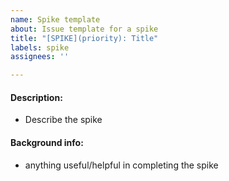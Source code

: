 ```yaml
---
name: Spike template
about: Issue template for a spike
title: "[SPIKE](priority): Title"
labels: spike
assignees: ''

---
```


#### Description:
* Describe the spike
#### Background info:
* anything useful/helpful in completing the spike

